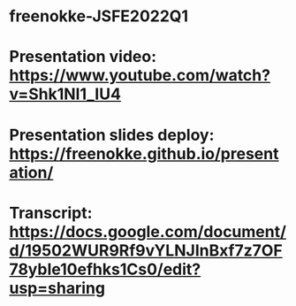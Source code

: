# freenokke-JSFE2022Q1
# Presentation video: https://www.youtube.com/watch?v=Shk1NI1_IU4
# Presentation slides deploy: https://freenokke.github.io/presentation/
# Transcript: https://docs.google.com/document/d/19502WUR9Rf9vYLNJInBxf7z7OF78ybIe10efhks1Cs0/edit?usp=sharing

